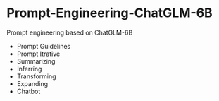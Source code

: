 # Prompt-Engineering-ChatGLM-6B
Prompt engineering based on ChatGLM-6B
- Prompt Guidelines
- Prompt Itrative
- Summarizing
- Inferring
- Transforming
- Expanding
- Chatbot
